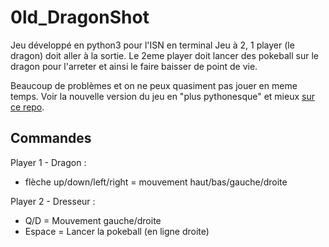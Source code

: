 # 0ld_DragonShot
Jeu développé en python3 pour l'ISN en terminal
Jeu à 2, 1 player (le dragon) doit aller à la sortie. Le 2eme player doit lancer des pokeball sur le dragon pour l'arreter et ainsi le faire baisser de point de vie.

Beaucoup de problèmes et on ne peux quasiment pas jouer en meme temps.
Voir la nouvelle version du jeu en "plus pythonesque" et mieux [sur ce repo](https://github.com/lokiodin/DragonShot).

## Commandes
Player 1 - Dragon :
 - flèche up/down/left/right = mouvement haut/bas/gauche/droite

Player 2 - Dresseur :
 - Q/D = Mouvement gauche/droite
 - Espace = Lancer la pokeball (en ligne droite)
